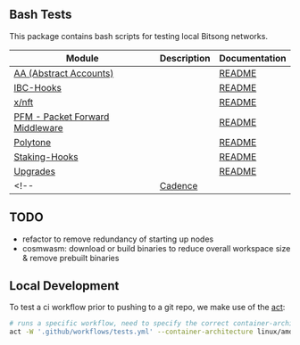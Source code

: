 ## Bash Tests

This package contains bash scripts for testing local Bitsong networks.

| Module | Description | Documentation |
|--------|-------------|---------------|
| [AA (Abstract Accounts)](./interchain-accounts/) | | [README](./interchain-accounts/) |
| [IBC-Hooks](./ibchook/) | | [README](./ibchook/) |
| [x/nft](./nft/) | | [README](./nft/) |
| [PFM - Packet Forward Middleware](./pfm/README) | | [README](./pfm/README) |
| [Polytone](./polytone/README) | | [README](./polytone/README) |
| [Staking-Hooks](./staking-hooks/README) | | [README](./staking-hooks/README) |
| [Upgrades](./upgrade/) | | [README](./upgrade/) |
<!-- | [Cadence](./cadence/) | | [README](./cadence/) | -->

## TODO

- refactor to remove redundancy of starting up nodes
- cosmwasm: download or build binaries to reduce overall workspace size & remove prebuilt binaries

## Local Development

To test a ci workflow prior to pushing to a git repo, we make use of the [act](https://nektosact.com/):

```sh
# runs a specific workflow, need to specify the correct container-architecture if on arm64
act -W '.github/workflows/tests.yml' --container-architecture linux/amd64
```

